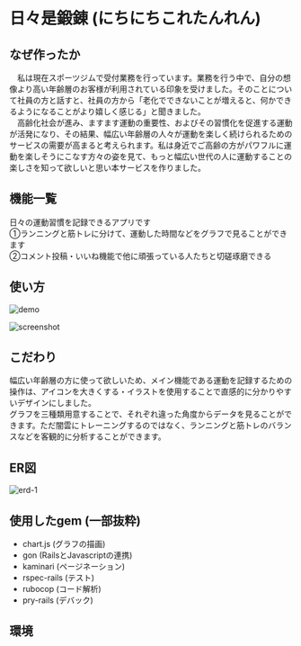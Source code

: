 # 日々是鍛錬 (にちにちこれたんれん)

## なぜ作ったか  
　私は現在スポーツジムで受付業務を行っています。業務を行う中で、自分の想像より高い年齢層のお客様が利用されている印象を受けました。そのことについて社員の方と話すと、社員の方から「老化でできないことが増えると、何かできるようになることがより嬉しく感じる」と聞きました。  
　高齢化社会が進み、ますます運動の重要性、およびその習慣化を促進する運動が活発になり、その結果、幅広い年齢層の人々が運動を楽しく続けられるためのサービスの需要が高まると考えられます。私は身近でご高齢の方がパワフルに運動を楽しそうにこなす方々の姿を見て、もっと幅広い世代の人に運動することの楽しさを知って欲しいと思い本サービスを作りました。

## 機能一覧
日々の運動習慣を記録できるアプリです  
①ランニングと筋トレに分けて、運動した時間などをグラフで見ることができます  
②コメント投稿・いいね機能で他に頑張っている人たちと切磋琢磨できる

## 使い方
![demo](https://user-images.githubusercontent.com/81734783/144441170-759ee1bb-c7b9-49ab-9e9d-6e93aadfee8c.gif)  
  
![screenshot](https://user-images.githubusercontent.com/81734783/144441499-e1157da7-cc10-4243-8dff-85cab62dfe66.png)

## こだわり
幅広い年齢層の方に使って欲しいため、メイン機能である運動を記録するための操作は、アイコンを大きくする・イラストを使用することで直感的に分かりやすいデザインにしました。  
グラフを三種類用意することで、それぞれ違った角度からデータを見ることができます。ただ闇雲にトレーニングするのではなく、ランニングと筋トレのバランスなどを客観的に分析することができます。

## ER図

![erd-1](https://user-images.githubusercontent.com/81734783/144443246-2675c53a-8474-4ce0-ba4d-7b08e5484404.png)


## 使用したgem (一部抜粋)
* chart.js (グラフの描画)
* gon (RailsとJavascriptの連携)
* kaminari (ページネーション)
* rspec-rails (テスト)
* rubocop (コード解析)
* pry-rails (デバック)

## 環境
